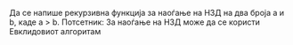 Да се напише рекурзивна функција за наоѓање на НЗД на два броја а и b, каде a > b. Потсетник: За наоѓање на НЗД може да се користи Евклидовиот алгоритам